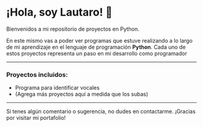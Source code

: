 # ¡Hola, soy Lautaro! 👋

Bienvenidos a mi repositorio de proyectos en Python. 

En este mismo vas a poder ver programas que estuve realizando a lo largo de mi aprendizaje en el lenguaje de programación **Python**.
Cada uno de estos proyectos representa un paso en mi desarrollo como programador

---
### Proyectos incluidos:
- Programa para identificar vocales
- (Agrega más proyectos aquí a medida que los subas)

---

Si tenes algún comentario o sugerencia, no dudes en contactarme. ¡Gracias por visitar mi portafolio!
